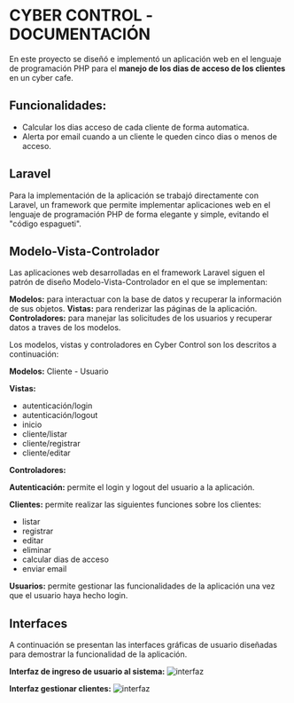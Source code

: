 # CYBER CONTROL -DOCUMENTACIÓN
En este proyecto se diseñó e implementó un aplicación web en el lenguaje de programación PHP para el **manejo de los dias de acceso de los clientes** en un cyber cafe.

## Funcionalidades:

 - Calcular los dias acceso de cada cliente de forma automatica.
 - Alerta por email cuando a un cliente le queden cinco dias o menos de acceso.

## Laravel

Para la implementación de la aplicación se trabajó directamente con Laravel, un framework que permite implementar aplicaciones web en el lenguaje de programación PHP de forma elegante y simple, evitando el "código espagueti". 

## Modelo-Vista-Controlador

Las aplicaciones web desarrolladas en el framework Laravel siguen el patrón de diseño Modelo-Vista-Controlador en el que se implementan:

**Modelos:** para interactuar con la base de datos y recuperar la información de sus objetos.
**Vistas:** para renderizar las páginas de la aplicación.
**Controladores:** para manejar las solicitudes de los usuarios y recuperar datos a traves de los modelos.

Los modelos, vistas y controladores en Cyber Control son los descritos a continuación:

**Modelos:** Cliente - Usuario

**Vistas:**  

 - autenticación/login
 - autenticación/logout
 - inicio
 - cliente/listar
 - cliente/registrar
 - cliente/editar

**Controladores:**  

**Autenticación:** permite el login y logout del usuario a la aplicación.

**Clientes:** permite realizar las siguientes funciones sobre los clientes: 

 - listar
 - registrar
 - editar
 - eliminar
 - calcular dias de acceso 
 - enviar email

**Usuarios:** permite gestionar las funcionalidades de la aplicación una vez que el usuario haya hecho login. 

## Interfaces

A continuación se presentan las interfaces gráficas de usuario diseñadas para demostrar la funcionalidad de la aplicación. 

**Interfaz de ingreso de usuario al sistema:**
<img alt='interfaz' src='https://camo.githubusercontent.com/6e56f04fd66eda9e858165b0f81513f1c621d7d1/68747470733a2f2f692e696d6775722e636f6d2f4d71535a524e4a2e706e67'>

**Interfaz gestionar clientes:**
<img alt='interfaz' src='https://i.imgur.com/rRsiEcV.png'>
